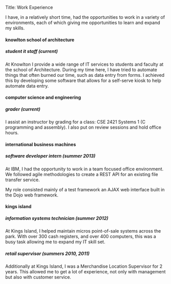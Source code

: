 Title: Work Experience

I have, in a relatively short time, had the opportunities to work in a variety
of environments, each of which giving me opportunities to learn and expand my
skills.

#### knowlton school of architecture
##### student it staff (current)
At Knowlton I provide a wide range of IT services to students and faculty at
the school of Architecture. During my time here, I have tried to automate
things that often burned our time, such as data entry from forms. I
achieved this by developing some software that allows for a self-serve kiosk to
help automate data entry.

#### computer science and engineering
##### grader (current)
I assist an instructor by grading for a class: CSE 2421 Systems 1 (C
programming and assembly). I also put on review sessions and hold office hours.


#### international business machines
##### software developer intern (summer 2013)
At IBM, I had the opportunity to work in a team focused office environment.
We followed agile methodologies to create a REST API for an existing file
transfer service.

My role consisted mainly of a test framework an AJAX web interface built in
the Dojo web framework.

#### kings island
##### information systems technician (summer 2012)
At Kings Island, I helped maintain micros point-of-sale systems across the
park. With over 300 cash registers, and over 400 computers, this was a busy
task allowing me to expand my IT skill set.

##### retail supervisor (summers 2010, 2011)
Additionally at Kings Island, I was a Merchandise Location Supervisor for 2
years. This allowed me to get a lot of experience, not only with management
but also with customer service.
